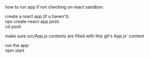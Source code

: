 how to run app
if not checking on react sandbox:

create a react app (if u haven't):<br>
npx create-react-app posti<br>
cd posti

make sure src/App.js contents are filled with this git's App.js' content

run the app:<br>
npm start
